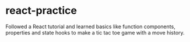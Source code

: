 # react-practice
Followed a React tutorial and learned basics like function components, properties and state hooks to make a tic tac toe game with a move history.
